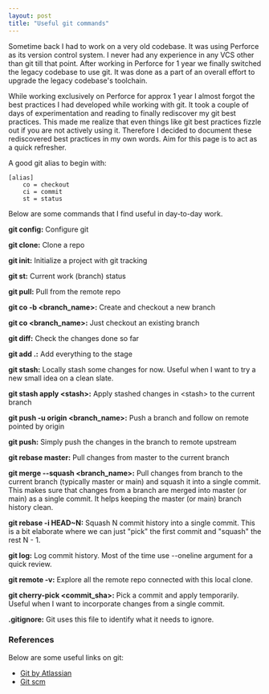 ```yaml
---
layout: post
title: "Useful git commands"
---
```

Sometime back I had to work on a very old codebase. It was using Perforce as its version control system. I never had any experience in any VCS other than git till that point. After working in Perforce for 1 year we finally switched the legacy codebase to use git. It was done as a part of an overall effort to upgrade the legacy codebase's toolchain.

While working exclusively on Perforce for approx 1 year I almost forgot the best practices I had developed while working with git. It took a couple of days of experimentation and reading to finally rediscover my git best practices. This made me realize that even things like git best practices fizzle out if you are not actively using it. Therefore I decided to document these rediscovered best practices in my own words. Aim for this page is to act as a quick refresher.

A good git alias to begin with:
```
[alias]
    co = checkout
    ci = commit
    st = status
```

Below are some commands that I find useful in day-to-day work.

**git config:** Configure git

**git clone:** Clone a repo

**git init:** Initialize a project with git tracking

**git st:** Current work (branch) status

**git pull:** Pull from the remote repo

**git co -b \<branch_name\>:** Create and checkout a new branch

**git co \<branch_name\>:** Just checkout an existing branch

**git diff:** Check the changes done so far

**git add .:** Add everything to the stage

**git stash:** Locally stash some changes for now. Useful when I want to try a new small idea on a clean slate.

**git stash apply \<stash\>:** Apply stashed changes in \<stash\> to the current branch

**git push -u origin \<branch_name\>:** Push a branch and follow on remote pointed by origin

**git push:** Simply push the changes in the branch to remote upstream

**git rebase master:** Pull changes from master to the current branch

**git merge --squash \<branch_name\>:** Pull changes from branch to the current branch (typically master or main) and squash it into a single commit. This makes sure that changes from a branch are merged into master (or main) as a single commit. It helps keeping the master (or main) branch history clean.

**git rebase -i HEAD~N:** Squash N commit history into a single commit. This is a bit elaborate where we can just "pick" the first commit and "squash" the rest N - 1. 

**git log:** Log commit history. Most of the time use --oneline argument for a quick review.

**git remote -v:** Explore all the remote repo connected with this local clone. 

**git cherry-pick \<commit_sha\>:** Pick a commit and apply temporarily. Useful when I want to incorporate changes from a single commit.

**.gitignore:** Git uses this file to identify what it needs to ignore.

### References
Below are some useful links on git:
- [Git by Atlassian](https://www.atlassian.com/git)
- [Git scm](https://git-scm.com/docs)
